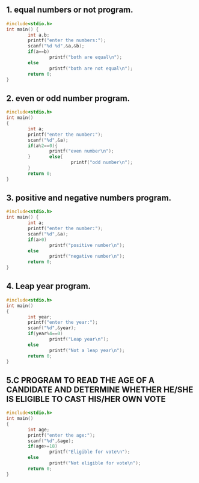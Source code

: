 
## 1. equal numbers or not program.
```c
#include<stdio.h>
int main() {
        int a,b;
        printf("enter the numbers:");
        scanf("%d %d",&a,&b);
        if(a==b)
                printf("both are equal\n");
        else
                printf("both are not equal\n");
        return 0;
}
```

## 2. even or odd number program.
```c
#include<stdio.h>
int main()
{
        int a;
        printf("enter the number:");
        scanf("%d",&a);
        if(a%2==0){
                printf("even number\n");
        }       else{
                        printf("odd number\n");
        }
        return 0;
}
```
## 3. positive and negative numbers program.
```c
#include<stdio.h>
int main() {
        int a;
        printf("enter the number:");
        scanf("%d",&a);
        if(a>0)
                printf("positive number\n");
        else
                printf("negative number\n");
        return 0;
}
```
## 4. Leap year program.
```c
#include<stdio.h>
int main()
{
        int year;
        printf("enter the year:");
        scanf("%d",&year);
        if(year%4==0)
                printf("Leap year\n");
        else
                printf("Not a leap year\n");
        return 0;
}
```
## 5.C PROGRAM TO READ THE AGE OF A CANDIDATE AND DETERMINE WHETHER HE/SHE IS ELIGIBLE TO CAST HIS/HER OWN VOTE
```c
#include<stdio.h>
int main()
{
        int age;
        printf("enter the age:");
        scanf("%d",&age);
        if(age>=18)
                printf("Eligible for vote\n");
        else
                printf("Not eligible for vote\n");
        return 0;
}
```

